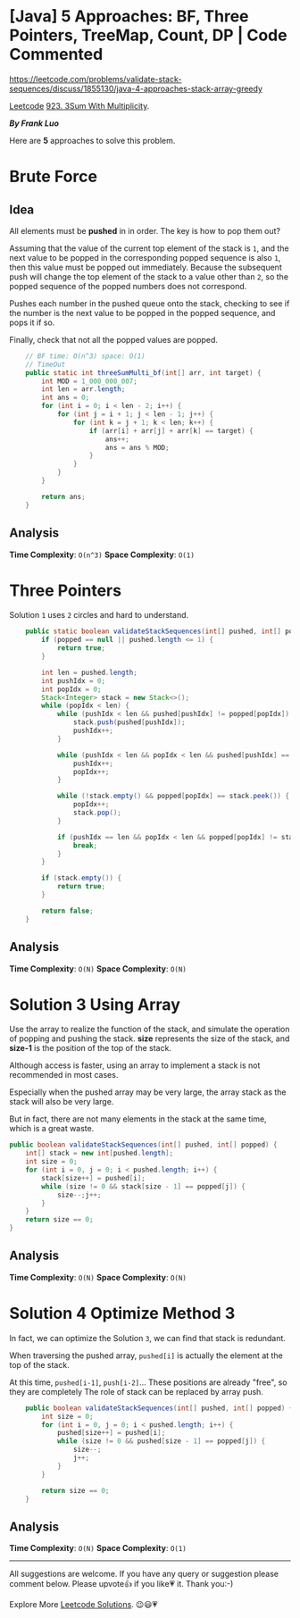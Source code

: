 # [Java] 5 Approaches: BF, Three Pointers, TreeMap, Count, DP | Code Commented

https://leetcode.com/problems/validate-stack-sequences/discuss/1855130/java-4-approaches-stack-array-greedy

[Leetcode](https://leetcode.com/) [923. 3Sum With Multiplicity](https://leetcode.com/problems/3sum-with-multiplicity/).

***By Frank Luo***

Here are **5** approaches to solve this problem.

# Brute Force

## Idea

All elements must be **pushed** in in order. The key is how to pop them out?

Assuming that the value of the current top element of the stack is `1`, and the next value to be popped in the corresponding popped sequence is also `1`, then this value must be popped out immediately. Because the subsequent push will change the top element of the stack to a value other than `2`, so the popped sequence of the popped numbers does not correspond.

Pushes each number in the pushed queue onto the stack, checking to see if the number is the next value to be popped in the popped sequence, and pops it if so.

Finally, check that not all the popped values are popped.

```java
    // BF time: O(n^3) space: O(1)
    // TimeOut
    public static int threeSumMulti_bf(int[] arr, int target) {
        int MOD = 1_000_000_007;
        int len = arr.length;
        int ans = 0;
        for (int i = 0; i < len - 2; i++) {
            for (int j = i + 1; j < len - 1; j++) {
                for (int k = j + 1; k < len; k++) {
                    if (arr[i] + arr[j] + arr[k] == target) {
                        ans++;
                        ans = ans % MOD;
                    }
                }
            }
        }

        return ans;
    }
```

## Analysis

**Time Complexity**: `O(n^3)`
**Space Complexity**: `O(1)`

# Three Pointers

Solution `1` uses `2` circles and hard to understand.


```java
    public static boolean validateStackSequences(int[] pushed, int[] popped) {
        if (popped == null || pushed.length <= 1) {
            return true;
        }

        int len = pushed.length;
        int pushIdx = 0;
        int popIdx = 0;
        Stack<Integer> stack = new Stack<>();
        while (popIdx < len) {
            while (pushIdx < len && pushed[pushIdx] != popped[popIdx]) {
                stack.push(pushed[pushIdx]);
                pushIdx++;
            }

            while (pushIdx < len && popIdx < len && pushed[pushIdx] == popped[popIdx]) {
                pushIdx++;
                popIdx++;
            }

            while (!stack.empty() && popped[popIdx] == stack.peek()) {
                popIdx++;
                stack.pop();
            }

            if (pushIdx == len && popIdx < len && popped[popIdx] != stack.peek()) {
                break;
            }
        }

        if (stack.empty()) {
            return true;
        }

        return false;
    }
```

## Analysis

**Time Complexity**: `O(N)`
**Space Complexity**: `O(N)`

# Solution 3 Using Array

Use the array to realize the function of the stack, and simulate the operation of popping and pushing the stack. **size** represents the size of the stack, and **size-1** is the position of the top of the stack.

Although access is faster, using an array to implement a stack is not recommended in most cases. 

Especially when the pushed array may be very large, the array stack as the stack will also be very large. 

But in fact, there are not many elements in the stack at the same time, which is a great waste.

```java
public boolean validateStackSequences(int[] pushed, int[] popped) {
    int[] stack = new int[pushed.length];
    int size = 0;
    for (int i = 0, j = 0; i < pushed.length; i++) {
        stack[size++] = pushed[i];
        while (size != 0 && stack[size - 1] == popped[j]) {
            size--;j++;
        }
    }
    return size == 0;
}
```

## Analysis

**Time Complexity**: `O(N)`
**Space Complexity**: `O(N)`

# Solution 4 Optimize Method 3

In fact, we can optimize the Solution `3`, we can find that stack is redundant. 

When traversing the pushed array, `pushed[i]` is actually the element at the top of the stack. 

At this time, `pushed[i-1]`, `push[i-2]`... These positions are already "free", so they are completely The role of stack can be replaced by array push.

```java
    public boolean validateStackSequences(int[] pushed, int[] popped) {
        int size = 0;
        for (int i = 0, j = 0; i < pushed.length; i++) {
            pushed[size++] = pushed[i];
            while (size != 0 && pushed[size - 1] == popped[j]) {
                size--;
                j++;
            }
        }

        return size == 0;
    }
```

## Analysis

**Time Complexity**: `O(N)`
**Space Complexity**: `O(1)`

------------

All suggestions are welcome. 
If you have any query or suggestion please comment below.
Please upvote👍 if you like💗 it. Thank you:-)

Explore More [Leetcode Solutions](https://leetcode.com/discuss/general-discussion/1868912/My-Leetcode-Solutions-All-In-One). 😉😃💗

